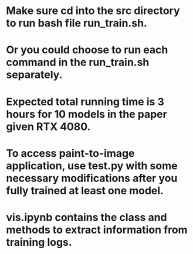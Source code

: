 # Make sure cd into the src directory to run bash file run_train.sh. 

# Or you could choose to run each command in the run_train.sh separately. 

# Expected total running time is 3 hours for 10 models in the paper given RTX 4080. 

# To access paint-to-image application, use test.py with some necessary modifications after you fully trained at least one model.

# vis.ipynb contains the class and methods to extract information from training logs. 